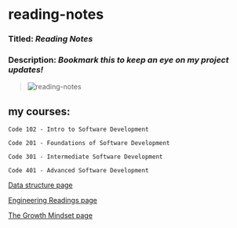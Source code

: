 # reading-notes
### Titled: ***Reading Notes***
### Description: ***Bookmark this to keep an eye on my project updates!***

>![reading-notes](https://m.media-amazon.com/images/I/61936RmysdL.png)

## my courses:
```
Code 102 - Intro to Software Development

Code 201 - Foundations of Software Development

Code 301 - Intermediate Software Development

Code 401 - Advanced Software Development
```

[Data structure page](Data_Structures.md)


[Engineering Readings page](Engineering_Readings.md)


[The Growth Mindset page](Mindset.md)

